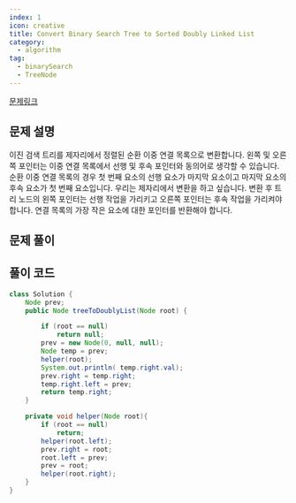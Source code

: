 ```yaml
---
index: 1
icon: creative
title: Convert Binary Search Tree to Sorted Doubly Linked List
category:
  - algorithm
tag:
  - binarySearch
  - TreeNode
---
```


[문제링크](https://leetcode.com/problems/convert-binary-search-tree-to-sorted-doubly-linked-list/)

## 문제 설명

이진 검색 트리를 제자리에서 정렬된 순환 이중 연결 목록으로 변환합니다. 왼쪽 및 오른쪽 포인터는 이중 연결 목록에서 선행 및 후속 포인터와 동의어로 생각할 수 있습니다. 순환 이중 연결 목록의 경우 첫 번째 요소의 선행 요소가 마지막 요소이고 마지막 요소의 후속 요소가 첫 번째 요소입니다. 우리는 제자리에서 변환을 하고 싶습니다. 변환 후 트리 노드의 왼쪽 포인터는 선행 작업을 가리키고 오른쪽 포인터는 후속 작업을 가리켜야 합니다. 연결 목록의 가장 작은 요소에 대한 포인터를 반환해야 합니다.

## 문제 풀이

## 풀이 코드

```java
class Solution {
    Node prev;
    public Node treeToDoublyList(Node root) {

        if (root == null)
            return null;
        prev = new Node(0, null, null);
        Node temp = prev;
        helper(root);
        System.out.println( temp.right.val);
        prev.right = temp.right;
        temp.right.left = prev;
        return temp.right;
    }

    private void helper(Node root){
        if (root == null)
            return;
        helper(root.left);
        prev.right = root;
        root.left = prev;
        prev = root;
        helper(root.right);
    }
}

```
